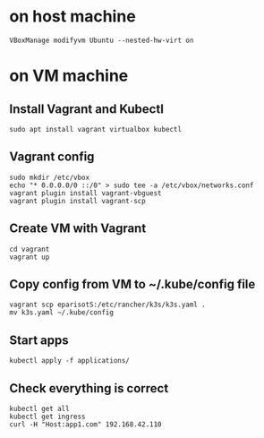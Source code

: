# on host machine
```
VBoxManage modifyvm Ubuntu --nested-hw-virt on
```

# on VM machine
## Install Vagrant and Kubectl
```
sudo apt install vagrant virtualbox kubectl
```

## Vagrant config
```
sudo mkdir /etc/vbox
echo "* 0.0.0.0/0 ::/0" > sudo tee -a /etc/vbox/networks.conf
vagrant plugin install vagrant-vbguest
vagrant plugin install vagrant-scp
```

## Create VM with Vagrant
```
cd vagrant
vagrant up
```

## Copy config from VM to ~/.kube/config file
```
vagrant scp eparisotS:/etc/rancher/k3s/k3s.yaml .
mv k3s.yaml ~/.kube/config
```

## Start apps
```
kubectl apply -f applications/
```

## Check everything is correct
```
kubectl get all
kubectl get ingress
curl -H "Host:app1.com" 192.168.42.110
```